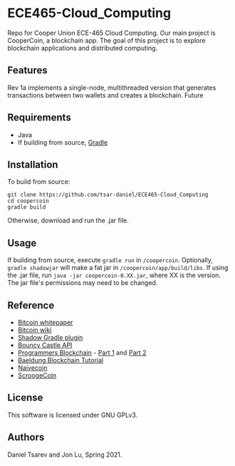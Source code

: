 # ECE465-Cloud_Computing

Repo for Cooper Union ECE-465 Cloud Computing. Our main project is CooperCoin, a blockchain app. 
The goal of this project is to explore blockchain applications and distributed computing.

## Features
Rev 1a implements a single-node, multithreaded version that generates transactions between two wallets and creates a blockchain. Future 

## Requirements
+ Java 
+ If building from source, [Gradle](https://gradle.org)

## Installation
To build from source:

	git clone https://github.com/tsar-daniel/ECE465-Cloud_Computing
    cd coopercoin
    gradle build
    
Otherwise, download and run the .jar file.

## Usage
If building from source, execute `gradle run` in `/coopercoin`. Optionally, `gradle shadowjar` will make a fat jar in `/coopercoin/app/build/libs`.
If using the .jar file, run `java -jar coopercoin-0.XX.jar`, where XX is the version. The jar file's permissions may need to be changed.
    
## Reference
+ [Bitcoin whitepaper](https://bitcoin.org/bitcoin.pdf)
+ [Bitcoin wiki](https://en.bitcoin.it/wiki/Main_Page)
+ [Shadow Gradle plugin](https://imperceptiblethoughts.com/shadow/)
+ [Bouncy Castle API](https://www.bouncycastle.org/)
+ [Programmers Blockchain](https://medium.com/programmers-blockchain/blockchain-development-mega-guide-5a316e6d10df) - [Part 1](https://medium.com/programmers-blockchain/create-simple-blockchain-java-tutorial-from-scratch-6eeed3cb03fa) and [Part 2](https://medium.com/programmers-blockchain/creating-your-first-blockchain-with-java-part-2-transactions-2cdac335e0ce)
+ [Baeldung Blockchain Tutorial](https://www.baeldung.com/java-blockchain)
+ [Naivecoin](https://lhartikk.github.io/)
+ [ScroogeCoin](https://github.com/zhaohuabing/ScroogeCoin)

## License
This software is licensed under GNU GPLv3.

## Authors
Daniel Tsarev and Jon Lu, Spring 2021.
